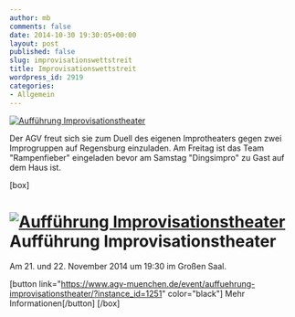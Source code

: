 ```yaml
---
author: mb
comments: false
date: 2014-10-30 19:30:05+00:00
layout: post
published: false
slug: improvisationswettstreit
title: Improvisationswettstreit
wordpress_id: 2919
categories:
- Allgemein
---
```


[![Aufführung Improvisationstheater](https://www.agv-muenchen.de/wp-content/uploads/2014/10/Flyer_ImpromatchWISE-.jpg)](https://www.agv-muenchen.de/event/auffuehrung-improvisationstheater/?instance_id=1251)

Der AGV freut sich sie zum Duell des eigenen Improtheaters gegen zwei Improgruppen auf Regensburg einzuladen. Am Freitag ist das Team "Rampenfieber" eingeladen bevor am Samstag "Dingsimpro" zu Gast auf dem Haus ist.

[box]

# [![Aufführung Improvisationstheater](https://www.agv-muenchen.de/wp-content/uploads/2014/10/Flyer_ImpromatchWISE-.jpg)](https://www.agv-muenchen.de/event/auffuehrung-improvisationstheater/?instance_id=1251)Aufführung Improvisationstheater

Am 21. und 22. November 2014 um 19:30 im Großen Saal.

[button link="https://www.agv-muenchen.de/event/auffuehrung-improvisationstheater/?instance_id=1251" color="black"] Mehr Informationen[/button]
[/box]
